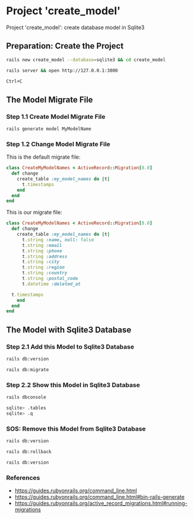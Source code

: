 # Project 'create_model'

Project 'create_model': create database model in Sqlite3

## Preparation: Create the Project

```bash
rails new create_model --database=sqlite3 && cd create_model
```

```bash
rails server && open http://127.0.0.1:3000
```

```bash
Ctrl+C
```

## The Model Migrate File

### Step 1.1 Create Model Migrate File

```bash
rails generate model MyModelName
```

### Step 1.2 Change Model Migrate File

This is the default migrate file:

```ruby
class CreateMyModelNames < ActiveRecord::Migration[8.0]
  def change
    create_table :my_model_names do |t|
      t.timestamps
    end
  end
end
```

This is our migrate file:

```ruby
class CreateMyModelNames < ActiveRecord::Migration[8.0]
  def change
    create_table :my_model_names do |t|
      t.string :name, null: false
      t.string :email
      t.string :phone
      t.string :address
      t.string :city
      t.string :region
      t.string :country
      t.string :postal_code
      t.datetime :deleted_at

  t.timestamps
    end
  end
end
```

## The Model with Sqlite3 Database

### Step 2.1 Add this Model to Sqlite3 Database

```bash
rails db:version
```

```bash
rails db:migrate
```

### Step 2.2 Show this Model in Sqlite3 Database

```bash
rails dbconsole
```

```bash
sqlite> .tables
sqlite> .q
```

### SOS: Remove this Model from Sqlite3 Database

```bash
rails db:version
```

```bash
rails db:rollback
```

```bash
rails db:version
```

### References

- https://guides.rubyonrails.org/command_line.html
- https://guides.rubyonrails.org/command_line.html#bin-rails-generate
- https://guides.rubyonrails.org/active_record_migrations.html#running-migrations

